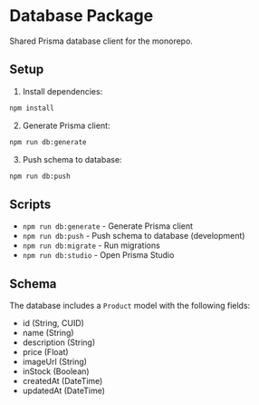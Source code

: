 # Database Package

Shared Prisma database client for the monorepo.

## Setup

1. Install dependencies:
```bash
npm install
```

2. Generate Prisma client:
```bash
npm run db:generate
```

3. Push schema to database:
```bash
npm run db:push
```

## Scripts

- `npm run db:generate` - Generate Prisma client
- `npm run db:push` - Push schema to database (development)
- `npm run db:migrate` - Run migrations
- `npm run db:studio` - Open Prisma Studio

## Schema

The database includes a `Product` model with the following fields:
- id (String, CUID)
- name (String)
- description (String)
- price (Float)
- imageUrl (String)
- inStock (Boolean)
- createdAt (DateTime)
- updatedAt (DateTime)
